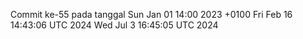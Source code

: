 Commit ke-55 pada tanggal Sun Jan 01 14:00 2023 +0100
Fri Feb 16 14:43:06 UTC 2024
Wed Jul  3 16:45:05 UTC 2024
